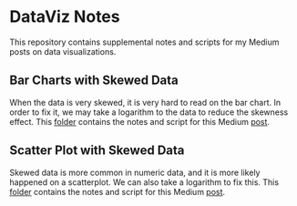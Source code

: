 # DataViz Notes
This repository contains supplemental notes and scripts for my Medium posts on data visualizations.

## Bar Charts with Skewed Data
When the data is very skewed, it is very hard to read on the bar chart. In order to fix it, we may take a logarithm to the data to reduce the skewness effect. This [folder](/skewed_barchart) contains the notes and script for this Medium <a href="https://medium.com/@jjsham/a-better-way-to-display-skewed-data-on-a-bar-chart-b7400faeb859">post</a>.

## Scatter Plot with Skewed Data
Skewed data is more common in numeric data, and it is more likely happened on a scatterplot. We can also take a logarithm to fix this. This [folder](/skewed_scatterplot)  contains the notes and script for this Medium <a href="https://medium.com/gitconnected/skewed-data-on-a-scatterplot-854980ee9f55">post</a>.
